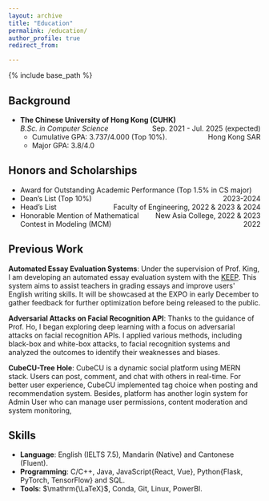```yaml
---
layout: archive
title: "Education"
permalink: /education/
author_profile: true
redirect_from:

---
```


{% include base_path %} 

## Background
* **The Chinese University of Hong Kong (CUHK)**
  <span style="float: right;">Sep. 2021 - Jul. 2025 (expected)</span>  
  *B.Sc. in Computer Science*
  <span style="float: right;">Hong Kong SAR</span>  
  * Cumulative GPA: 3.737/4.000 (Top 10%).
  * Major GPA: 3.8/4.0

## Honors and Scholarships
* Award for Outstanding Academic Performance (Top 1.5% in CS major)<span style="float: right;">2023-2024</span>
* Dean’s List (Top 10%)<span style="float: right;">Faculty of Engineering, 2022 & 2023 & 2024</span>
* Head’s List <span style="float: right;">New Asia College, 2022 & 2023</span>  
* Honorable Mention of Mathematical Contest in Modeling (MCM)<span style="float: right;">2022</span>

## Previous Work
**Automated Essay Evaluation Systems**: Under the supervision of Prof. King, I am developing an automated essay evaluation system with the [KEEP](https://keep.edu.hk/). This system aims to assist teachers in grading essays and improve users' English writing skills. It will be showcased at the EXPO in early December to gather feedback for further optimization before being released to the public.

**Adversarial Attacks on Facial Recognition API**: Thanks to the guidance of Prof. Ho, I began exploring deep learning with a focus on adversarial attacks on facial recognition APIs. I applied various methods, including black-box and white-box attacks, to facial recognition systems and analyzed the outcomes to identify their weaknesses and biases.

**CubeCU-Tree Hole**: CubeCU is a dynamic social platform using MERN stack. Users can post, comment, and chat with others in real-time. For better user experience, CubeCU implemented tag choice when posting and recommendation system. Besides, platform has another login system for Admin User who can manage user permissions, content moderation and system monitoring,

## Skills

* **Language**: English (IELTS 7.5), Mandarin (Native) and Cantonese (Fluent).
* **Programming**:  C/C++, Java, JavaScript{React, Vue}, Python{Flask, PyTorch, TensorFlow} and SQL.
* **Tools**: $\mathrm{\LaTeX}$, Conda, Git, Linux, PowerBI.
